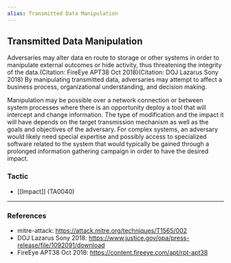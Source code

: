 ```yaml
---
alias: Transmitted Data Manipulation
---
```


## Transmitted Data Manipulation

Adversaries may alter data en route to storage or other systems in order to manipulate external outcomes or hide activity, thus threatening the integrity of the data.(Citation: FireEye APT38 Oct 2018)(Citation: DOJ Lazarus Sony 2018) By manipulating transmitted data, adversaries may attempt to affect a business process, organizational understanding, and decision making.

Manipulation may be possible over a network connection or between system processes where there is an opportunity deploy a tool that will intercept and change information. The type of modification and the impact it will have depends on the target transmission mechanism as well as the goals and objectives of the adversary. For complex systems, an adversary would likely need special expertise and possibly access to specialized software related to the system that would typically be gained through a prolonged information gathering campaign in order to have the desired impact.


### Tactic

- [[Impact]] (TA0040)


---
### References

- mitre-attack: https://attack.mitre.org/techniques/T1565/002
- DOJ Lazarus Sony 2018: https://www.justice.gov/opa/press-release/file/1092091/download
- FireEye APT38 Oct 2018: https://content.fireeye.com/apt/rpt-apt38
